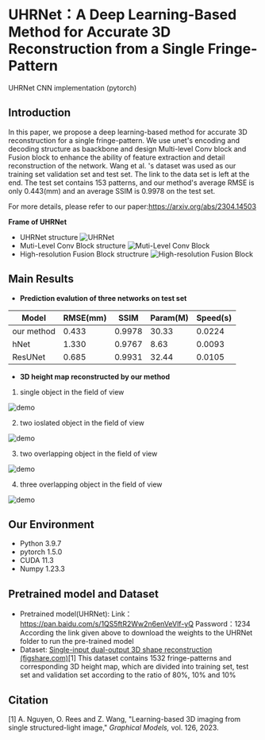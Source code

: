 # UHRNet：A Deep Learning-Based Method for Accurate 3D Reconstruction from a Single Fringe-Pattern
UHRNet CNN implementation (pytorch)
## Introduction
In this paper, we propose a deep learning-based method for accurate 3D reconstruction for a single fringe-pattern. We use unet's encoding and decoding structure as baackbone and design Multi-level Conv block and Fusion block to enhance the ability of feature extraction and detail reconstruction of the network. Wang et al. 's dataset was used as our training set validation set and test set. The link to the data set is left at the end. The test set contains 153 patterns, and our method's average RMSE is only 0.443(mm) and an average SSIM is 0.9978 on the test set.

For more details, please refer to our paper:https://arxiv.org/abs/2304.14503

**Frame of UHRNet**
 
- UHRNet structure
![UHRNet](https://raw.githubusercontent.com/fead1/UHRNet/main/Network%20structure/UHRNet%20structure.png)
- Muti-Level Conv Block structure
![Muti-Level Conv Block](https://raw.githubusercontent.com/fead1/UHRNet/main/Network%20structure/Muti-Level%20Conv%20Block.png)
- High-resolution Fusion Block structrure
![High-resolution Fusion Block](https://raw.githubusercontent.com/fead1/UHRNet/main/Network%20structure/High-resolution%20Fusion%20Block.png)

## Main Results
-   **Prediction evalution of  three networks on test set**

|Model|RMSE(mm)|SSIM|Param(M)|Speed(s)|
|---|---|---|---|---|
|our method|0.433|0.9978|30.33|0.0224|
|hNet|1.330|0.9767|8.63|0.0093|
|ResUNet|0.685|0.9931|32.44|0.0105|

-   **3D height map reconstructed by our method**

1. single object in the field of view

![demo](https://raw.githubusercontent.com/fead1/UHRNet/main/3D%20height%20map%20reconstructed%20by%20our%20method/single%20object%20in%20the%20field%20of%20view.png)

2. two ioslated object in the field of view

![demo](https://raw.githubusercontent.com/fead1/UHRNet/main/3D%20height%20map%20reconstructed%20by%20our%20method/two%20ioslated%20object%20in%20the%20field%20of%20view.png)

3. two overlapping object in the field of view

![demo](https://raw.githubusercontent.com/fead1/UHRNet/main/3D%20height%20map%20reconstructed%20by%20our%20method/two%20overlapping%20object%20in%20the%20field%20of%20view.png)

4. three overlapping object in the field of view

![demo](https://raw.githubusercontent.com/fead1/UHRNet/main/3D%20height%20map%20reconstructed%20by%20our%20method/three%20overlapping%20object%20in%20the%20field%20of%20view.png)

## Our Environment

- Python 3.9.7
- pytorch 1.5.0
- CUDA 11.3
- Numpy 1.23.3
## Pretrained model and Dataset
- Pretrained model(UHRNet):
Link：https://pan.baidu.com/s/1QS5ftR2Ww2n6enVeVlf-yQ 
Password：1234
According the link given above to download the weights to the UHRNet folder to run the pre-trained model
- Dataset:
[Single-input dual-output 3D shape reconstruction (figshare.com)](https://figshare.com/s/c09f17ba357d040331e4)[1]
This dataset contains 1532 fringe-patterns and corresponding 3D height map, which are divided into training set, test set and validation set according to the ratio of 80%, 10% and 10%

## Citation
 [1] A. Nguyen, O. Rees and Z. Wang, "Learning-based 3D imaging from single structured-light image,"  _Graphical Models,_ vol. 126, 2023.




